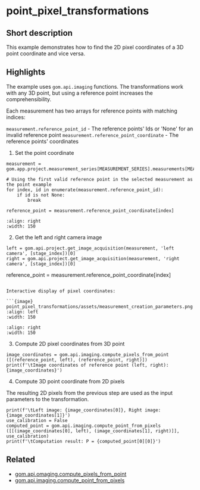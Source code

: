 # point_pixel_transformations

## Short description

This example demonstrates how to find the 2D pixel coordinates of a 3D point coordinate and vice versa.

## Highlights

The example uses `gom.api.imaging` functions. The transformations work with any 3D point, but using a reference point increases the comprehensibility.

Each measurement has two arrays for reference points with matching indices:

`measurement.reference_point_id` - The reference points' Ids or 'None' for an invalid reference point
`measurement.reference_point_coordinate` - The reference points' coordinates

1. Set the point coordinate

```{python}
measurement = gom.app.project.measurement_series[MEASUREMENT_SERIES].measurements[MEASUREMENT]

# Using the first valid reference point in the selected measurement as the point example
for index, id in enumerate(measurement.reference_point_id):
	if id is not None:
		break

reference_point = measurement.reference_point_coordinate[index]
```

```{image} point_pixel_transformations/assets/referents_points_table.png
:align: right
:width: 150
```

2. Get the left and right camera image

```{python}
left = gom.api.project.get_image_acquisition(measurement, 'left camera', [stage_index])[0]
right = gom.api.project.get_image_acquisition(measurement, 'right camera', [stage_index])[0]
```

reference_point = measurement.reference_point_coordinate[index]
```

Interactive display of pixel coordinates:

```{image} point_pixel_transformations/assets/measurement_creation_parameters.png
:align: left
:width: 150
```

```{image} point_pixel_transformations/assets/camera_image_reference_points.png
:align: right
:width: 150
```

3. Compute 2D pixel coordinates from 3D point

```{python}
image_coordinates = gom.api.imaging.compute_pixels_from_point ([(reference_point, left), (reference_point, right)])
print(f'\tImage coordinates of reference point (left, right): {image_coordinates}')
```

4. Compute 3D point coordinate from 2D pixels

The resulting 2D pixels from the previous step are used as the input parameters to the transformation.

```{python}
print(f'\tLeft image: {image_coordinates[0]}, Right image: {image_coordinates[1]}')
use_calibration = False
computed_point = gom.api.imaging.compute_point_from_pixels ([[(image_coordinates[0], left), (image_coordinates[1], right)]], use_calibration)
print(f'\tComputation result: P = {computed_point[0][0]}')
```

## Related

* [gom.api.omaging.compute_pixels_from_point](../python_api/python_api.md#gom-api-imaging-compute-pixels-from-point)
* [gom.api.imaging.compute_point_from_pixels](../python_api/python_api.md#gom-api-imaging-compute-point-from-pixels)